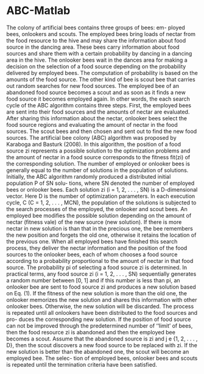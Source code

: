 # ABC-Matlab

The colony of artificial bees contains three groups of bees: em- ployed bees, onlookers and scouts. The employed bees bring loads of nectar from the food resource to the hive and may share the information about food source in the dancing area. These bees carry information about food sources and share them with a certain probability by dancing in a dancing area in the hive. The onlooker bees wait in the dances area for making a decision on the selection of a food source depending on the probability delivered by employed bees. The computation of probability is based on the amounts of the food source. The other kind of bee is scout bee that carries out random searches for new food sources. The employed bee of an abandoned food source becomes a scout and as soon as it finds a new food source it becomes employed again. In other words, the each search cycle of the ABC algorithm contains three steps. First, the employed bees are sent into their food sources and the amounts of nectar are evaluated. After sharing this information about the nectar, onlooker bees select the food source regions and evaluating the amount of nectar in the food sources. The scout bees and then chosen and sent out to find the new food sources.
The artificial bee colony (ABC) algorithm was proposed by Karaboga and Basturk (2008). In this algorithm, the position of a food source zi represents a possible solution to the optimization problems and the amount of nectar in a food source corresponds to the fitness fit(zi) of the corresponding solution. The number of employed or onlooker bees is generally equal to the number of solutions in the population of solutions. Initially, the ABC algorithm randomly produced a distributed initial population P of SN solu- tions, where SN denoted the number of employed bees or onlooker bees. Each solution zi (i = 1, 2, . . . , SN) is a D-dimensional vector. Here D is the number of optimization parameters. In each execution cycle, C (C = 1, 2, . . . , MCN), the population of the solutions is subjected to the search processes of the employed, the onlooker and scout bees. An employed bee modifies the possible solution depending on the amount of nectar (fitness vale) of the new source (new solution). If there is more nectar in new solution is than that in the precious one, the bee remembers the new position and forgets the old one, otherwise it retains the location of the previous one. When all employed bees have finished this search process, they deliver the nectar information and the position of the food sources to the onlooker bees, each of whom chooses a food source according to a probability proportional to the amount of nectar in that food source. The probability pi of selecting a food source zi is determined. In practical terms, any food source zi (i = 1, 2, . . . , SN) sequentially generates a random number between [0, 1] and if this number is less than pi, an onlooker bee are sent to food source zi and produces a new solution based on Eq. (1). If the fitness of the new solution is more than the old one, the onlooker memorizes the new solution and shares this information with other onlooker bees. Otherwise, the new solution will be discarded. The process is repeated until all onlookers have been distributed to the food sources and pro- duces the corresponding new solution.
If the position of food source can not be improved through the predetermined number of ‘‘limit’ of bees, then the food resource zi is abandoned and then the employed bee becomes a scout. Assume that the abandoned source is zi and j e {1, 2, . . . , D}, then the scout discovers a new food source to be replaced with zi. If the new solution is better than the abandoned one, the scout will become an employed bee. The selec- tion of employed bees, onlooker bees and scouts is repeated until the termination criteria have been satisfied.

